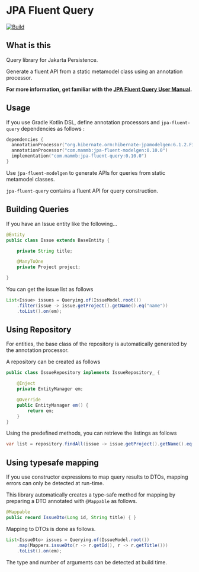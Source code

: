 # JPA Fluent Query

[![Build](https://github.com/naotsugu/jpa-fluent-query/actions/workflows/gradle-build.yml/badge.svg)](https://github.com/naotsugu/jpa-fluent-query/actions/workflows/gradle-build.yml)


## What is this

Query library for Jakarta Persistence.

Generate a fluent API from a static metamodel class using an annotation processor.

**For more information, get familiar with the [JPA Fluent Query User Manual](https://naotsugu.github.io/jpa-fluent-query/).**


## Usage

If you use Gradle Kotlin DSL, define annotation processors and `jpa-fluent-query` dependencies as follows :

```kotlin
dependencies {
  annotationProcessor("org.hibernate.orm:hibernate-jpamodelgen:6.1.2.Final")
  annotationProcessor("com.mammb:jpa-fluent-modelgen:0.10.0")
  implementation("com.mammb:jpa-fluent-query:0.10.0")
}
```

Use `jpa-fluent-modelgen` to generate APIs for queries from static metamodel classes.

`jpa-fluent-query` contains a fluent API for query construction.


## Building Queries

If you have an Issue entity like the following...

```java
@Entity
public class Issue extends BaseEntity {

    private String title;

    @ManyToOne
    private Project project;

}
```

You can get the issue list as follows

```java
List<Issue> issues = Querying.of(IssueModel.root())
    .filter(issue -> issue.getProject().getName().eq("name"))
    .toList().on(em);
```


## Using Repository

For entities, the base class of the repository is automatically generated by the annotation processor.

A repository can be created as follows

```java
public class IssueRepository implements IssueRepository_ {

    @Inject
    private EntityManager em;

    @Override
    public EntityManager em() {
        return em;
    }
}
```

Using the predefined methods, you can retrieve the listings as follows

```java
var list = repository.findAll(issue -> issue.getProject().getName().eq("name"));
```

## Using typesafe mapping

If you use constructor expressions to map query results to DTOs, mapping errors can only be detected at run-time.

This library automatically creates a type-safe method for mapping by preparing a DTO annotated with `@Mappable` as follows.

```java
@Mappable
public record IssueDto(Long id, String title) { }
```

Mapping to DTOs is done as follows.

```java
List<IssueDto> issues = Querying.of(IssueModel.root())
    .map(Mappers.issueDto(r -> r.getId(), r -> r.getTitle()))
    .toList().on(em);
```

The type and number of arguments can be detected at build time.


